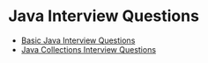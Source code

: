 # Java Interview Questions

+ [Basic Java Interview Questions](questions/basic.md#basic-java-interview-questions)
+ [Java Collections Interview Questions](questions/collections.md#java-collections-interview-questions)
